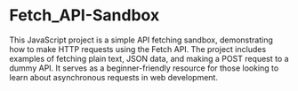 # Fetch_API-Sandbox
This JavaScript project is a simple API fetching sandbox, demonstrating how to make HTTP requests using the Fetch API. The project includes examples of fetching plain text, JSON data, and making a POST request to a dummy API. It serves as a beginner-friendly resource for those looking to learn about asynchronous requests in web development.
